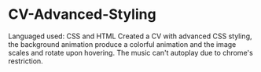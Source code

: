# CV-Advanced-Styling
Languaged used: CSS and HTML
Created a CV with advanced CSS styling, the background animation produce a colorful animation and the image scales and rotate upon hovering.
The music can't autoplay due to chrome's restriction.
